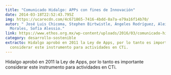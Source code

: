 ```yaml
---
title: "Comunicado Hidalgo: APPs con fines de Innovación"
date: 2014-03-18T22:52:43.795Z
img: https://ucarecdn.com/4c671865-7416-4bdd-8a7a-e79a16f14b70/
autor: " José Luis Chicoma, Stephen Birtwistle, Ángeles Rodríguez, Aleithya
  Morales, Sofía Alessio."
link: https://www.ethos.org.mx/wp-content/uploads/2016/03/comunicado-hidalgo.pdf
category: desarrollo-sostenible
extracto: Hidalgo aprobó en 2011 la Ley de Apps, por lo tanto es importante
  considerar este instrumento para actividades en CTi.
---
```

Hidalgo aprobó en 2011 la Ley de Apps, por lo tanto es importante considerar este instrumento para actividades en CTi.